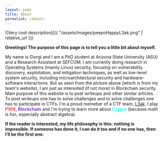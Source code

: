```yaml
---
layout: page
title: About
permalink: /about/
---
```


![Very cool description]({{ "/assets/images/peepoHappyL3ak.png" | relative_url }})

**Greetings! The purpose of this page is to tell you a little bit about myself.**

My name is Giorgi and I am a PhD student at Arizona State University (ASU) and a Research Assistant at SEFCOM. I am currently doing research in Operating Systems (mainly Linux) security, focusing on vulnerability discovery, exploitation, and mitigation techniques, as well as low-level system security, including microarchitectural security and hardware-software interactions. But as seen from the picture above (which is from my team's website), I am just as interested (if not more) in Blockchain security. Main purpose of this website is to post writeups and other similar articles. To post writeups one has to solve challenges and to solve challenges one has to participate in CTFs. I'm a proud memeber of a CTF team, [L3ak](https://www.l3ak.team/). I play <span style="color:#FF474C">**PWN**</span>, <span style="color:#7F3BCC">**Blockchain**</span> and I'm trying to learn more about <span style="color:#00FFFF">**Crypto**</span> (because math is fun, especially abstract algebra).

**If the reader is interested, my life philosophy is this: nothing is impossible. If someone has done it, I can do it too and if no one has, then I’ll be the first one.**
